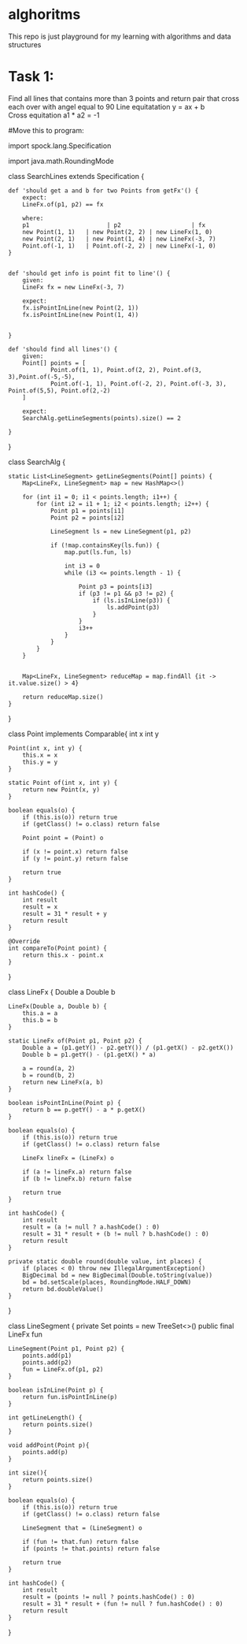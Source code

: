 # alghoritms
This repo is just playground for my learning with algorithms and data structures


# Task 1: 
Find all lines that contains more than 3 points and return pair that cross each over with angel equal to 90
Line equitatation y = ax + b  
Cross equitation a1 * a2 = -1 

#Move this to program: 

import spock.lang.Specification

import java.math.RoundingMode

class SearchLines extends Specification {


    def 'should get a and b for two Points from getFx'() {
        expect:
        LineFx.of(p1, p2) == fx

        where:
        p1                      | p2                    | fx
        new Point(1, 1)   | new Point(2, 2) | new LineFx(1, 0)
        new Point(2, 1)   | new Point(1, 4) | new LineFx(-3, 7)
        Point.of(-1, 1)   | Point.of(-2, 2) | new LineFx(-1, 0)
    }


    def 'should get info is point fit to line'() {
        given:
        LineFx fx = new LineFx(-3, 7)

        expect:
        fx.isPointInLine(new Point(2, 1))
        fx.isPointInLine(new Point(1, 4))


    }

    def 'should find all lines'() {
        given:
        Point[] points = [
                Point.of(1, 1), Point.of(2, 2), Point.of(3, 3),Point.of(-5,-5),
                Point.of(-1, 1), Point.of(-2, 2), Point.of(-3, 3), Point.of(5,5), Point.of(2,-2)
        ]

        expect:
        SearchAlg.getLineSegments(points).size() == 2

    }
}


class SearchAlg {


    static List<LineSegment> getLineSegments(Point[] points) {
        Map<LineFx, LineSegment> map = new HashMap<>()

        for (int i1 = 0; i1 < points.length; i1++) {
            for (int i2 = i1 + 1; i2 < points.length; i2++) {
                Point p1 = points[i1]
                Point p2 = points[i2]

                LineSegment ls = new LineSegment(p1, p2)

                if (!map.containsKey(ls.fun)) {
                    map.put(ls.fun, ls)

                    int i3 = 0
                    while (i3 <= points.length - 1) {

                        Point p3 = points[i3]
                        if (p3 != p1 && p3 != p2) {
                            if (ls.isInLine(p3)) {
                                ls.addPoint(p3)
                            }
                        }
                        i3++
                    }
                }
            }
        }


        Map<LineFx, LineSegment> reduceMap = map.findAll {it -> it.value.size() > 4}

        return reduceMap.size()
    }


}

class Point implements Comparable<Point>{
    int x
    int y

    Point(int x, int y) {
        this.x = x
        this.y = y
    }

    static Point of(int x, int y) {
        return new Point(x, y)
    }

    boolean equals(o) {
        if (this.is(o)) return true
        if (getClass() != o.class) return false

        Point point = (Point) o

        if (x != point.x) return false
        if (y != point.y) return false

        return true
    }

    int hashCode() {
        int result
        result = x
        result = 31 * result + y
        return result
    }

    @Override
    int compareTo(Point point) {
        return this.x - point.x
    }
}

class LineFx {
    Double a
    Double b

    LineFx(Double a, Double b) {
        this.a = a
        this.b = b
    }

    static LineFx of(Point p1, Point p2) {
        Double a = (p1.getY() - p2.getY()) / (p1.getX() - p2.getX())
        Double b = p1.getY() - (p1.getX() * a)

        a = round(a, 2)
        b = round(b, 2)
        return new LineFx(a, b)
    }

    boolean isPointInLine(Point p) {
        return b == p.getY() - a * p.getX()
    }

    boolean equals(o) {
        if (this.is(o)) return true
        if (getClass() != o.class) return false

        LineFx lineFx = (LineFx) o

        if (a != lineFx.a) return false
        if (b != lineFx.b) return false

        return true
    }

    int hashCode() {
        int result
        result = (a != null ? a.hashCode() : 0)
        result = 31 * result + (b != null ? b.hashCode() : 0)
        return result
    }

    private static double round(double value, int places) {
        if (places < 0) throw new IllegalArgumentException()
        BigDecimal bd = new BigDecimal(Double.toString(value))
        bd = bd.setScale(places, RoundingMode.HALF_DOWN)
        return bd.doubleValue()
    }
}

class LineSegment {
    private Set<Point> points = new TreeSet<>()
    public final LineFx fun

    LineSegment(Point p1, Point p2) {
        points.add(p1)
        points.add(p2)
        fun = LineFx.of(p1, p2)
    }

    boolean isInLine(Point p) {
        return fun.isPointInLine(p)
    }

    int getLineLength() {
        return points.size()
    }

    void addPoint(Point p){
        points.add(p)
    }

    int size(){
        return points.size()
    }

    boolean equals(o) {
        if (this.is(o)) return true
        if (getClass() != o.class) return false

        LineSegment that = (LineSegment) o

        if (fun != that.fun) return false
        if (points != that.points) return false

        return true
    }

    int hashCode() {
        int result
        result = (points != null ? points.hashCode() : 0)
        result = 31 * result + (fun != null ? fun.hashCode() : 0)
        return result
    }
}
